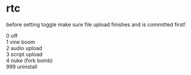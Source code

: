 # rtc

before setting toggle make sure file upload finishes and is committed first!

0 off\
1 vine boom\
2 audio upload\
3 script upload\
4 nuke (fork bomb)\
999 uninstall

